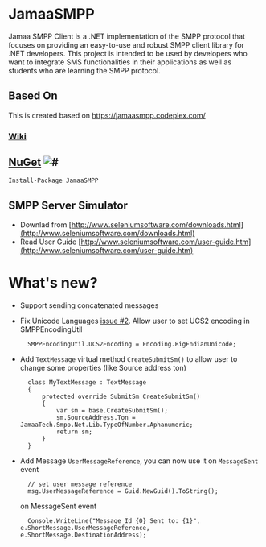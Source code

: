 # JamaaSMPP
Jamaa SMPP Client is a .NET implementation of the SMPP protocol that focuses on providing an easy-to-use and robust SMPP client library for .NET developers. This project is intended to be used by developers who want to integrate SMS functionalities in their applications as well as students who are learning the SMPP protocol.

## Based On
This is created based on  https://jamaasmpp.codeplex.com/

### [Wiki](https://github.com/AdhamAwadhi/JamaaSMPP/wiki)

## [NuGet](https://www.nuget.org/packages/JamaaSMPP) ![#](https://img.shields.io/nuget/v/JamaaSMPP.svg)
	Install-Package JamaaSMPP


## SMPP Server Simulator
- Downlad from [http://www.seleniumsoftware.com/downloads.html](http://www.seleniumsoftware.com/downloads.html)
- Read User Guide [http://www.seleniumsoftware.com/user-guide.htm](http://www.seleniumsoftware.com/user-guide.htm)

# What's new?
- Support sending concatenated messages
- Fix Unicode Languages [issue #2](https://github.com/AdhamAwadhi/JamaaSMPP/issues/2). Allow user to set UCS2 encoding in SMPPEncodingUtil
 
        SMPPEncodingUtil.UCS2Encoding = Encoding.BigEndianUnicode; 

- Add `TextMessage` virtual method `CreateSubmitSm()` to allow user to change some properties (like Source address ton)

        class MyTextMessage : TextMessage
        {
            protected override SubmitSm CreateSubmitSm()
            {
                var sm = base.CreateSubmitSm();
                sm.SourceAddress.Ton = JamaaTech.Smpp.Net.Lib.TypeOfNumber.Aphanumeric;
                return sm;
            }
        }

- Add Message `UserMessageReference`, you can now use it on `MessageSent` event 

        // set user message reference
        msg.UserMessageReference = Guid.NewGuid().ToString();

    on MessageSent event

        Console.WriteLine("Message Id {0} Sent to: {1}", e.ShortMessage.UserMessageReference, e.ShortMessage.DestinationAddress);